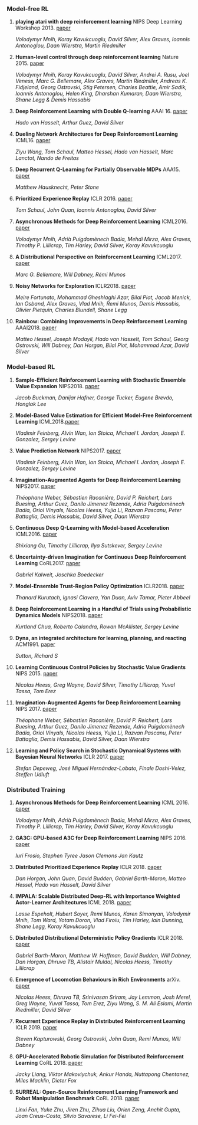 ### Model-free RL
1. **playing atari with deep reinforcement learning** NIPS Deep Learning Workshop 2013. [paper](https://www.cs.toronto.edu/~vmnih/docs/dqn.pdf)

    *Volodymyr Mnih, Koray Kavukcuoglu, David Silver, Alex Graves, Ioannis Antonoglou, Daan Wierstra, Martin Riedmiller*
    
2. **Human-level control through deep reinforcement learning** Nature 2015. [paper](https://www.nature.com/articles/nature14236)

    *Volodymyr Mnih, Koray Kavukcuoglu, David Silver, Andrei A. Rusu, Joel Veness, Marc G. Bellemare, Alex Graves, Martin Riedmiller, Andreas K. Fidjeland, Georg Ostrovski, Stig Petersen, Charles Beattie, Amir Sadik, Ioannis Antonoglou, Helen King, Dharshan Kumaran, Daan Wierstra, Shane Legg & Demis Hassabis*

3. **Deep Reinforcement Learning with Double Q-learning** AAAI 16. [paper](https://arxiv.org/abs/1509.06461)

    *Hado van Hasselt, Arthur Guez, David Silver*

4. **Dueling Network Architectures for Deep Reinforcement Learning** ICML16. [paper](https://arxiv.org/abs/1511.06581)

    *Ziyu Wang, Tom Schaul, Matteo Hessel, Hado van Hasselt, Marc Lanctot, Nando de Freitas*
    
5. **Deep Recurrent Q-Learning for Partially Observable MDPs** AAA15. [paper](https://arxiv.org/abs/1507.06527)

    *Matthew Hausknecht, Peter Stone*
    
6. **Prioritized Experience Replay** ICLR 2016. [paper](https://arxiv.org/abs/1507.06527)

    *Tom Schaul, John Quan, Ioannis Antonoglou, David Silver*

7. **Asynchronous Methods for Deep Reinforcement Learning** ICML2016. [paper](https://arxiv.org/abs/1602.01783)

    *Volodymyr Mnih, Adrià Puigdomènech Badia, Mehdi Mirza, Alex Graves, Timothy P. Lillicrap, Tim Harley, David Silver, Koray Kavukcuoglu*
    
8. **A Distributional Perspective on Reinforcement Learning** ICML2017. [paper](https://arxiv.org/abs/1707.06887)
   
    *Marc G. Bellemare, Will Dabney, Rémi Munos*

9. **Noisy Networks for Exploration** ICLR2018. [paper](https://arxiv.org/abs/1706.10295)

    *Meire Fortunato, Mohammad Gheshlaghi Azar, Bilal Piot, Jacob Menick, Ian Osband, Alex Graves, Vlad Mnih, Remi Munos, Demis Hassabis, Olivier Pietquin, Charles Blundell, Shane Legg*

10. **Rainbow: Combining Improvements in Deep Reinforcement Learning** AAAI2018. [paper](https://arxiv.org/abs/1710.02298)

    *Matteo Hessel, Joseph Modayil, Hado van Hasselt, Tom Schaul, Georg Ostrovski, Will Dabney, Dan Horgan, Bilal Piot, Mohammad Azar, David Silver*
    
### Model-based RL
1. **Sample-Efficient Reinforcement Learning with Stochastic Ensemble Value Expansion** NIPS2018. [paper](https://arxiv.org/abs/1807.01675)

    *Jacob Buckman, Danijar Hafner, George Tucker, Eugene Brevdo, Honglak Lee*

2. **Model-Based Value Estimation for Efficient Model-Free Reinforcement Learning**  ICML2018.[paper](https://arxiv.org/abs/1803.00101)

    *Vladimir Feinberg, Alvin Wan, Ion Stoica, Michael I. Jordan, Joseph E. Gonzalez, Sergey Levine* 
    
3. **Value Prediction Network** NIPS2017. [paper](https://arxiv.org/abs/1707.03497)

    *Vladimir Feinberg, Alvin Wan, Ion Stoica, Michael I. Jordan, Joseph E. Gonzalez, Sergey Levine*
    
4. **Imagination-Augmented Agents for Deep Reinforcement Learning** NIPS2017. [paper](https://arxiv.org/abs/1707.06203)

    *Théophane Weber, Sébastien Racanière, David P. Reichert, Lars Buesing, Arthur Guez, Danilo Jimenez Rezende, Adria Puigdomènech Badia, Oriol Vinyals, Nicolas Heess, Yujia Li, Razvan Pascanu, Peter Battaglia, Demis Hassabis, David Silver, Daan Wierstra*
    
5. **Continuous Deep Q-Learning with Model-based Acceleration** ICML2016. [paper](https://arxiv.org/abs/1603.00748)
   
    *Shixiang Gu, Timothy Lillicrap, Ilya Sutskever, Sergey Levine*

6. **Uncertainty-driven Imagination for Continuous Deep Reinforcement Learning** CoRL2017. [paper](http://proceedings.mlr.press/v78/kalweit17a/kalweit17a.pdf)
   
    *Gabriel Kalweit, Joschka Boedecker*
    
7. **Model-Ensemble Trust-Region Policy Optimization** ICLR2018. [paper](https://arxiv.org/abs/1802.10592)
   
    *Thanard Kurutach, Ignasi Clavera, Yan Duan, Aviv Tamar, Pieter Abbeel*

8. **Deep Reinforcement Learning in a Handful of Trials using Probabilistic Dynamics Models** NIPS2018. [paper](https://arxiv.org/abs/1805.12114)
   
    *Kurtland Chua, Roberto Calandra, Rowan McAllister, Sergey Levine*
    
9. **Dyna, an integrated architecture for learning, planning, and reacting** ACM1991. [paper](https://dl.acm.org/citation.cfm?id=122377)
   
    *Sutton, Richard S*
    
10. **Learning Continuous Control Policies by Stochastic Value Gradients** NIPS 2015. [paper](https://arxiv.org/abs/1510.09142)
    
    *Nicolas Heess, Greg Wayne, David Silver, Timothy Lillicrap, Yuval Tassa, Tom Erez*
    
11. **Imagination-Augmented Agents for Deep Reinforcement Learning** NIPS 2017. [paper](https://arxiv.org/abs/1707.06203)

    *Théophane Weber, Sébastien Racanière, David P. Reichert, Lars Buesing, Arthur Guez, Danilo Jimenez Rezende, Adria Puigdomènech Badia, Oriol Vinyals, Nicolas Heess, Yujia Li, Razvan Pascanu, Peter Battaglia, Demis Hassabis, David Silver, Daan Wierstra*
    
12. **Learning and Policy Search in Stochastic Dynamical Systems with Bayesian Neural Networks** ICLR 2017. [paper](https://arxiv.org/abs/1605.07127)
    
    *Stefan Depeweg, José Miguel Hernández-Lobato, Finale Doshi-Velez, Steffen Udluft*
    
    
### Distributed Training
1. **Asynchronous Methods for Deep Reinforcement Learning** ICML 2016. [paper](https://arxiv.org/pdf/1602.01783.pdf)
   
    *Volodymyr Mnih, Adrià Puigdomènech Badia, Mehdi Mirza, Alex Graves, Timothy P. Lillicrap, Tim Harley, David Silver, Koray Kavukcuoglu*

2. **GA3C: GPU-based A3C for Deep Reinforcement Learning** NIPS 2016. [paper](https://www.researchgate.net/publication/310610848_GA3C_GPU-based_A3C_for_Deep_Reinforcement_Learning)

    *Iuri Frosio, Stephen Tyree Jason Clemons Jan Kautz*

3. **Distributed Prioritized Experience Replay** ICLR 2018. [paper](https://openreview.net/pdf?id=H1Dy---0Z)

    *Dan Horgan, John Quan, David Budden, Gabriel Barth-Maron, Matteo Hessel, Hado van Hasselt, David Silver*

4. **IMPALA: Scalable Distributed Deep-RL with Importance Weighted Actor-Learner Architectures** ICML 2018. [paper](https://arxiv.org/abs/1802.01561)
   
    *Lasse Espeholt, Hubert Soyer, Remi Munos, Karen Simonyan, Volodymir Mnih, Tom Ward, Yotam Doron, Vlad Firoiu, Tim Harley, Iain Dunning, Shane Legg, Koray Kavukcuoglu*
    
5. **Distributed Distributional Deterministic Policy Gradients** ICLR 2018. [paper](https://arxiv.org/pdf/1804.08617.pdf)

    *Gabriel Barth-Maron, Matthew W. Hoffman, David Budden, Will Dabney, Dan Horgan, Dhruva TB, Alistair Muldal, Nicolas Heess, Timothy Lillicrap*

6. **Emergence of Locomotion Behaviours in Rich Environments** arXiv. [paper](https://arxiv.org/abs/1707.02286)

    *Nicolas Heess, Dhruva TB, Srinivasan Sriram, Jay Lemmon, Josh Merel, Greg Wayne, Yuval Tassa, Tom Erez, Ziyu Wang, S. M. Ali Eslami, Martin Riedmiller, David Silver*

7. **Recurrent Experience Replay in Distributed Reinforcement Learning** ICLR 2019. [paper](https://openreview.net/pdf?id=r1lyTjAqYX)

    *Steven Kapturowski, Georg Ostrovski, John Quan, Remi Munos, Will Dabney*

8. **GPU-Accelerated Robotic Simulation for Distributed Reinforcement Learning** CoRL 2018. [paper](https://arxiv.org/abs/1810.05762)

    *Jacky Liang, Viktor Makoviychuk, Ankur Handa, Nuttapong Chentanez, Miles Macklin, Dieter Fox*
    
9. **SURREAL: Open-Source Reinforcement Learning Framework and Robot Manipulation Benchmark** CoRL 2018. [paper](https://surreal.stanford.edu/img/surreal-corl2018.pdf)

    *Linxi Fan, Yuke Zhu, Jiren Zhu, Zihua Liu, Orien Zeng, Anchit Gupta, Joan Creus-Costa, Silvio Savarese, Li Fei-Fei*

